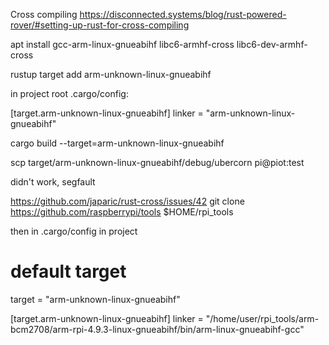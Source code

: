 Cross compiling
https://disconnected.systems/blog/rust-powered-rover/#setting-up-rust-for-cross-compiling

apt install gcc-arm-linux-gnueabihf libc6-armhf-cross libc6-dev-armhf-cross

rustup target add arm-unknown-linux-gnueabihf





in project root .cargo/config:

[target.arm-unknown-linux-gnueabihf]
linker = "arm-unknown-linux-gnueabihf"

cargo build --target=arm-unknown-linux-gnueabihf

scp target/arm-unknown-linux-gnueabihf/debug/ubercorn pi@piot:test

didn't work, segfault


https://github.com/japaric/rust-cross/issues/42
git clone https://github.com/raspberrypi/tools $HOME/rpi_tools

then in .cargo/config in project

# default target
target = "arm-unknown-linux-gnueabihf"

[target.arm-unknown-linux-gnueabihf]
linker = "/home/user/rpi_tools/arm-bcm2708/arm-rpi-4.9.3-linux-gnueabihf/bin/arm-linux-gnueabihf-gcc"
